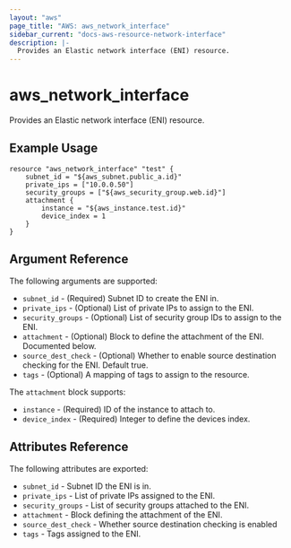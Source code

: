 ```yaml
---
layout: "aws"
page_title: "AWS: aws_network_interface"
sidebar_current: "docs-aws-resource-network-interface"
description: |-
  Provides an Elastic network interface (ENI) resource.
---
```


# aws\_network\_interface

Provides an Elastic network interface (ENI) resource.

## Example Usage

```
resource "aws_network_interface" "test" {
    subnet_id = "${aws_subnet.public_a.id}"
	private_ips = ["10.0.0.50"]
	security_groups = ["${aws_security_group.web.id}"]
	attachment {
		instance = "${aws_instance.test.id}"
		device_index = 1
	}
}
```

## Argument Reference

The following arguments are supported:

* `subnet_id` - (Required) Subnet ID to create the ENI in.
* `private_ips` - (Optional) List of private IPs to assign to the ENI.
* `security_groups` - (Optional) List of security group IDs to assign to the ENI.
* `attachment` - (Optional) Block to define the attachment of the ENI. Documented below.
* `source_dest_check` - (Optional) Whether to enable source destination checking for the ENI. Default true.
* `tags` - (Optional) A mapping of tags to assign to the resource.

The `attachment` block supports:

* `instance` - (Required) ID of the instance to attach to.
* `device_index` - (Required) Integer to define the devices index.

## Attributes Reference

The following attributes are exported:

* `subnet_id` - Subnet ID the ENI is in.
* `private_ips` - List of private IPs assigned to the ENI.
* `security_groups` - List of security groups attached to the ENI.
* `attachment` - Block defining the attachment of the ENI.
* `source_dest_check` - Whether source destination checking is enabled
* `tags` - Tags assigned to the ENI.

